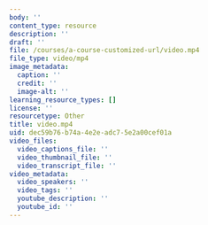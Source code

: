 ```yaml
---
body: ''
content_type: resource
description: ''
draft: ''
file: /courses/a-course-customized-url/video.mp4
file_type: video/mp4
image_metadata:
  caption: ''
  credit: ''
  image-alt: ''
learning_resource_types: []
license: ''
resourcetype: Other
title: video.mp4
uid: dec59b76-b74a-4e2e-adc7-5e2a00cef01a
video_files:
  video_captions_file: ''
  video_thumbnail_file: ''
  video_transcript_file: ''
video_metadata:
  video_speakers: ''
  video_tags: ''
  youtube_description: ''
  youtube_id: ''
---
```

